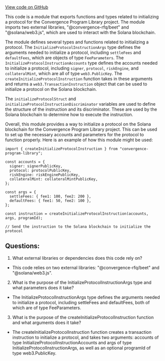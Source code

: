[View code on GitHub](https://github.com/convergence-rfq/convergence-program-library/rfq/js/generated/instructions/initializeProtocol.d.ts)

This code is a module that exports functions and types related to initializing a protocol for the Convergence Program Library project. The module imports two external libraries, "@convergence-rfq/beet" and "@solana/web3.js", which are used to interact with the Solana blockchain.

The module defines several types and functions related to initializing a protocol. The `InitializeProtocolInstructionArgs` type defines the arguments needed to initialize a protocol, including `settleFees` and `defaultFees`, which are objects of type `FeeParameters`. The `InitializeProtocolInstructionAccounts` type defines the accounts needed to initialize a protocol, including `signer`, `protocol`, `riskEngine`, and `collateralMint`, which are all of type `web3.PublicKey`. The `createInitializeProtocolInstruction` function takes in these arguments and returns a `web3.TransactionInstruction` object that can be used to initialize a protocol on the Solana blockchain.

The `initializeProtocolStruct` and `initializeProtocolInstructionDiscriminator` variables are used to define the structure of the instruction and its discriminator. These are used by the Solana blockchain to determine how to execute the instruction.

Overall, this module provides a way to initialize a protocol on the Solana blockchain for the Convergence Program Library project. This can be used to set up the necessary accounts and parameters for the protocol to function properly. Here is an example of how this module might be used:

```
import { createInitializeProtocolInstruction } from "convergence-program-library";

const accounts = {
  signer: signerPublicKey,
  protocol: protocolPublicKey,
  riskEngine: riskEnginePublicKey,
  collateralMint: collateralMintPublicKey,
};

const args = {
  settleFees: { fee1: 100, fee2: 200 },
  defaultFees: { fee1: 50, fee2: 100 },
};

const instruction = createInitializeProtocolInstruction(accounts, args, programId);

// Send the instruction to the Solana blockchain to initialize the protocol
```
## Questions: 
 1. What external libraries or dependencies does this code rely on?
- This code relies on two external libraries: "@convergence-rfq/beet" and "@solana/web3.js".

2. What is the purpose of the InitializeProtocolInstructionArgs type and what parameters does it take?
- The InitializeProtocolInstructionArgs type defines the arguments needed to initialize a protocol, including settleFees and defaultFees, both of which are of type FeeParameters.

3. What is the purpose of the createInitializeProtocolInstruction function and what arguments does it take?
- The createInitializeProtocolInstruction function creates a transaction instruction to initialize a protocol, and takes two arguments: accounts of type InitializeProtocolInstructionAccounts and args of type InitializeProtocolInstructionArgs, as well as an optional programId of type web3.PublicKey.